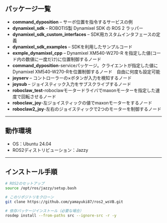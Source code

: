 
## パッケージ一覧

- **command_dyposition** – サーボ位置を指令するサービスの例
- **dynamixel_sdk** – ROBOTIS製 Dynamixel SDK の ROS 2 ラッパー
- **dynamixel_sdk_custom_interfaces** – SDK用カスタムインタフェースの定義
- **dynamixel_sdk_examples** – SDKを利用したサンプルコード
- **exmple_dynamixel_cpp** – Dynamixel XM540-W270-R を指定した値(コード内の数値に一度だけ)に位置制御するノード
- **command_dyposition**-serviceパッケージ。クライエントが指定した値に Dynamixel XM540-W270-Rを位置制御するノード　自由に何度も設定可能
- **joyserv** – コントローラーの×ボタンが入力を検知するノード
- **joysub** – ジョイスティック入力をサブスクライブするノード
- **roboclaw_test**-roboclawモータードライバでmaxonモーターを指定した速度で回転させるノード
- **roboclaw_joy**-左ジョイスティックの値でmaxonモーターをするノード
- **roboclaw2_joy**-左右のジョイスティックで2つのモーターを制御するノード

---

## 動作環境

- OS：Ubuntu 24.04
- ROS2ディストリビューション：Jazzy

---

## インストール手順

```bash
# ROS2のセットアップ
source /opt/ros/jazzy/setup.bash

# このリポジトリをクローン
git clone https://github.com/yamayuki87/ros2_wsVB.git

# 依存パッケージインストール（必要な場合）
rosdep install --from-paths src --ignore-src -r -y
